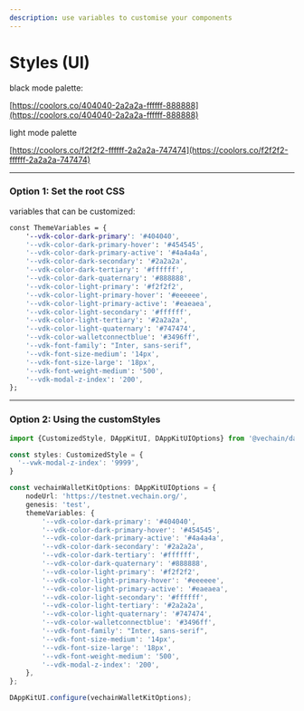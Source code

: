 ```yaml
---
description: use variables to customise your components
---
```


# Styles (UI)

black mode palette:

[https://coolors.co/404040-2a2a2a-ffffff-888888](https://coolors.co/404040-2a2a2a-ffffff-888888)

light mode palette

[https://coolors.co/f2f2f2-ffffff-2a2a2a-747474](https://coolors.co/f2f2f2-ffffff-2a2a2a-747474)

***

### Option 1: Set the root CSS

variables that can be customized:

```css
const ThemeVariables = {
    '--vdk-color-dark-primary': '#404040',
    '--vdk-color-dark-primary-hover': '#454545',
    '--vdk-color-dark-primary-active': '#4a4a4a',
    '--vdk-color-dark-secondary': '#2a2a2a',
    '--vdk-color-dark-tertiary': '#ffffff',
    '--vdk-color-dark-quaternary': '#888888',
    '--vdk-color-light-primary': '#f2f2f2',
    '--vdk-color-light-primary-hover': '#eeeeee',
    '--vdk-color-light-primary-active': '#eaeaea',
    '--vdk-color-light-secondary': '#ffffff',
    '--vdk-color-light-tertiary': '#2a2a2a',
    '--vdk-color-light-quaternary': '#747474',
    '--vdk-color-walletconnectblue': '#3496ff',
    '--vdk-font-family': "Inter, sans-serif",
    '--vdk-font-size-medium': '14px',
    '--vdk-font-size-large': '18px',
    '--vdk-font-weight-medium': '500',
    '--vdk-modal-z-index': '200',
};
```

***

### Option 2: Using the customStyles

```typescript
import {CustomizedStyle, DAppKitUI, DAppKitUIOptions} from '@vechain/dapp-kit-ui';

const styles: CustomizedStyle = {
  '--vwk-modal-z-index': '9999',
}

const vechainWalletKitOptions: DAppKitUIOptions = {
    nodeUrl: 'https://testnet.vechain.org/',
    genesis: 'test',
    themeVariables: {
        '--vdk-color-dark-primary': '#404040',
        '--vdk-color-dark-primary-hover': '#454545',
        '--vdk-color-dark-primary-active': '#4a4a4a',
        '--vdk-color-dark-secondary': '#2a2a2a',
        '--vdk-color-dark-tertiary': '#ffffff',
        '--vdk-color-dark-quaternary': '#888888',
        '--vdk-color-light-primary': '#f2f2f2',
        '--vdk-color-light-primary-hover': '#eeeeee',
        '--vdk-color-light-primary-active': '#eaeaea',
        '--vdk-color-light-secondary': '#ffffff',
        '--vdk-color-light-tertiary': '#2a2a2a',
        '--vdk-color-light-quaternary': '#747474',
        '--vdk-color-walletconnectblue': '#3496ff',
        '--vdk-font-family': "Inter, sans-serif",
        '--vdk-font-size-medium': '14px',
        '--vdk-font-size-large': '18px',
        '--vdk-font-weight-medium': '500',
        '--vdk-modal-z-index': '200',
    },
};

DAppKitUI.configure(vechainWalletKitOptions);
```
